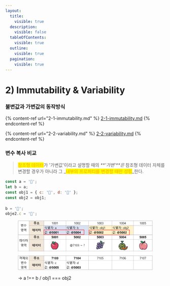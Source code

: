 ```yaml
---
layout:
  title:
    visible: true
  description:
    visible: false
  tableOfContents:
    visible: true
  outline:
    visible: true
  pagination:
    visible: true
---
```


# 2) Immutability & Variability

### 불변값과 가변값의 동작방식

{% content-ref url="2-1-immutability.md" %}
[2-1-immutability.md](2-1-immutability.md)
{% endcontent-ref %}

{% content-ref url="2-2-variability.md" %}
[2-2-variability.md](2-2-variability.md)
{% endcontent-ref %}



### 변수 복사 비교

> <mark style="color:orange;">참조형 데이터</mark>가 '가변값'이라고 설명할 때의 _**'가변'**은_ 참조형 데이터 자체를 변경할 경우가 아니라 그 _<mark style="color:orange;background-color:yellow;">내부의 프로퍼티를 변경할 때만 성립</mark>_한다.

```javascript
const a = '🍎';
let b = a;
const obj1 = { c: '🍎', d: '🍇' };
const obj2 = obj1;

b = '🍈';
obje2.c = '🍑';
```

<div align="left">

<figure><img src="../../../.gitbook/assets/2023-12-14 16 32 15 (4).png" alt="" width="563"><figcaption><p>→ a !== b   /  obj1 === obj2</p></figcaption></figure>

</div>



